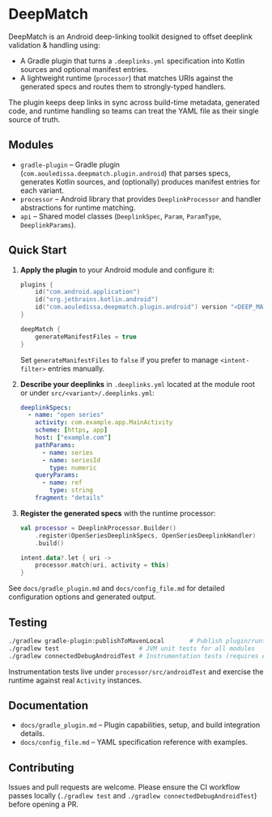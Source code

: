 # DeepMatch

DeepMatch is an Android deep-linking toolkit designed to offset deeplink validation & handling using:

- A Gradle plugin that turns a `.deeplinks.yml` specification into Kotlin sources and optional manifest entries.
- A lightweight runtime (`processor`) that matches URIs against the generated specs and routes them to strongly-typed handlers.

The plugin keeps deep links in sync across build-time metadata, generated code, and runtime handling so teams can treat the YAML file as their single source of truth.

## Modules

- `gradle-plugin` – Gradle plugin (`com.aouledissa.deepmatch.plugin.android`) that parses specs, generates Kotlin sources, and (optionally) produces manifest entries for each variant.
- `processor` – Android library that provides `DeeplinkProcessor` and handler abstractions for runtime matching.
- `api` – Shared model classes (`DeeplinkSpec`, `Param`, `ParamType`, `DeeplinkParams`).

## Quick Start

1. **Apply the plugin** to your Android module and configure it:

   ```kotlin
   plugins {
       id("com.android.application")
       id("org.jetbrains.kotlin.android")
       id("com.aouledissa.deepmatch.plugin.android") version "<DEEP_MATCH_VERSION>"
   }

   deepMatch {
       generateManifestFiles = true
   }
   ```

   Set `generateManifestFiles` to `false` if you prefer to manage `<intent-filter>` entries manually.

2. **Describe your deeplinks** in `.deeplinks.yml` located at the module root or under `src/<variant>/.deeplinks.yml`:

   ```yaml
   deeplinkSpecs:
     - name: "open series"
       activity: com.example.app.MainActivity
       scheme: [https, app]
       host: ["example.com"]
       pathParams:
         - name: series
         - name: seriesId
           type: numeric
       queryParams:
         - name: ref
           type: string
       fragment: "details"
   ```

3. **Register the generated specs** with the runtime processor:

   ```kotlin
   val processor = DeeplinkProcessor.Builder()
       .register(OpenSeriesDeeplinkSpecs, OpenSeriesDeeplinkHandler)
       .build()

   intent.data?.let { uri ->
       processor.match(uri, activity = this)
   }
   ```

See `docs/gradle_plugin.md` and `docs/config_file.md` for detailed configuration options and generated output.

## Testing

```bash
./gradlew gradle-plugin:publishToMavenLocal       # Publish plugin/runtime artifacts required by the build
./gradlew test                      # JVM unit tests for all modules
./gradlew connectedDebugAndroidTest # Instrumentation tests (requires emulator/device)
```

Instrumentation tests live under `processor/src/androidTest` and exercise the runtime against real `Activity` instances.

## Documentation

- `docs/gradle_plugin.md` – Plugin capabilities, setup, and build integration details.
- `docs/config_file.md` – YAML specification reference with examples.

## Contributing

Issues and pull requests are welcome. Please ensure the CI workflow passes locally (`./gradlew test` and `./gradlew connectedDebugAndroidTest`) before opening a PR.

